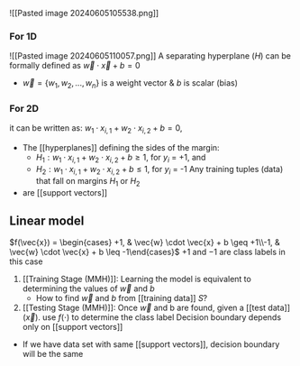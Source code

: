 ![[Pasted image 20240605105538.png]]

### For 1D
![[Pasted image 20240605110057.png]]
A separating hyperplane ($H$) can be formally defined as $\vec{w}\cdot \vec{x} +b=0$
- $\vec{w} = \{w_1, w_2, ..., w_n\}$ is a weight vector & $b$ is scalar (bias)
### For 2D
it can be written as: $w_1\cdot x_{i,1}+w_2\cdot x_{i,2}+b =0$,
- The [[hyperplanes]] defining the sides of the margin:
	- $H_1:w_1\cdot x_{i,1}+w_2\cdot x_{i,2}+b\ge 1$, for $y_i$ = +1, and
	- $H_2:w_1\cdot x_{i,1}+w_2\cdot x_{i,2}+b\le 1$, for $y_i$ = -1
Any training tuples (data) that fall on margins $H_1$ or $H_2$ 
-  are [[support vectors]]

## Linear model
$f(\vec{x}) = \begin{cases} +1, & \vec{w} \cdot \vec{x} + b \geq +1\\-1, & \vec{w} \cdot \vec{x} + b \leq -1\end{cases}$
$+1$ and $-1$ are class labels in this case

1. [[Training Stage (MMH)]]: Learning the model is equivalent to determining the values of $\vec{w}$ and $b$
	- How to find $\vec{w}$ and $b$ from [[training data]] $S$?
2. [[Testing Stage (MMH)]]: Once $\vec{w}$ and b are found, given a [[test data]] ($\vec{x}$). use $f(\cdot)$ to determine the class label
Decision boundary depends only on [[support vectors]]
- If we have data set with same [[support vectors]], decision boundary will be the same